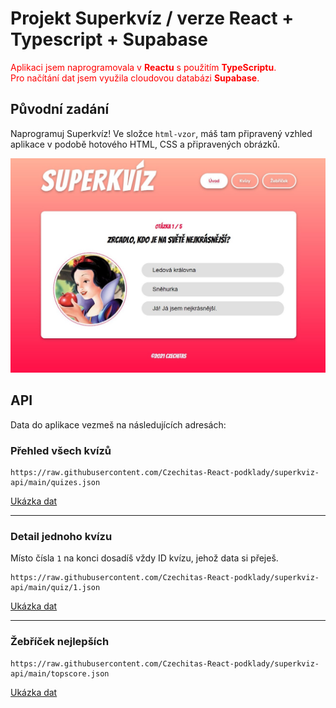 # Projekt Superkvíz / verze React + Typescript +  Supabase

<span style="color: red;">Aplikaci jsem naprogramovala v **Reactu** s použitím **TypeScriptu**.</span>  
<span style="color: red;">Pro načítání dat jsem využila cloudovou databázi **Supabase**.</span>


## Původní zadání
Naprogramuj Superkvíz! Ve složce `html-vzor`, máš tam připravený vzhled aplikace v podobě hotového HTML, CSS a připravených obrázků.


![ukázka Superkvízu](ukazka/superkviz-ukazka.jpg)


## API

Data do aplikace vezmeš na následujících adresách:

### Přehled všech kvízů
```
https://raw.githubusercontent.com/Czechitas-React-podklady/superkviz-api/main/quizes.json
```
[Ukázka dat](https://github.com/Czechitas-React-podklady/superkviz-api/blob/main/quizes.json)

---

### Detail jednoho kvízu
Místo čísla `1` na konci dosadíš vždy ID kvízu, jehož data si přeješ.
```
https://raw.githubusercontent.com/Czechitas-React-podklady/superkviz-api/main/quiz/1.json
```
[Ukázka dat](https://github.com/Czechitas-React-podklady/superkviz-api/blob/main/quiz/1.json)

---

### Žebříček nejlepších
```
https://raw.githubusercontent.com/Czechitas-React-podklady/superkviz-api/main/topscore.json
```
[Ukázka dat](https://github.com/Czechitas-React-podklady/superkviz-api/blob/main/topscore.json)